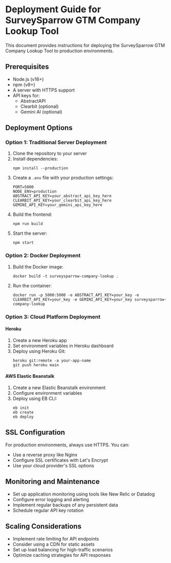 # Deployment Guide for SurveySparrow GTM Company Lookup Tool

This document provides instructions for deploying the SurveySparrow GTM Company Lookup Tool to production environments.

## Prerequisites

- Node.js (v16+)
- npm (v8+)
- A server with HTTPS support
- API keys for:
  - AbstractAPI
  - Clearbit (optional)
  - Gemini AI (optional)

## Deployment Options

### Option 1: Traditional Server Deployment

1. Clone the repository to your server
2. Install dependencies:
   ```
   npm install --production
   ```
3. Create a `.env` file with your production settings:
   ```
   PORT=5000
   NODE_ENV=production
   ABSTRACT_API_KEY=your_abstract_api_key_here
   CLEARBIT_API_KEY=your_clearbit_api_key_here
   GEMINI_API_KEY=your_gemini_api_key_here
   ```
4. Build the frontend:
   ```
   npm run build
   ```
5. Start the server:
   ```
   npm start
   ```

### Option 2: Docker Deployment

1. Build the Docker image:
   ```
   docker build -t surveysparrow-company-lookup .
   ```
2. Run the container:
   ```
   docker run -p 5000:5000 -e ABSTRACT_API_KEY=your_key -e CLEARBIT_API_KEY=your_key -e GEMINI_API_KEY=your_key surveysparrow-company-lookup
   ```

### Option 3: Cloud Platform Deployment

#### Heroku
1. Create a new Heroku app
2. Set environment variables in Heroku dashboard
3. Deploy using Heroku Git:
   ```
   heroku git:remote -a your-app-name
   git push heroku main
   ```

#### AWS Elastic Beanstalk
1. Create a new Elastic Beanstalk environment
2. Configure environment variables
3. Deploy using EB CLI:
   ```
   eb init
   eb create
   eb deploy
   ```

## SSL Configuration

For production environments, always use HTTPS. You can:
- Use a reverse proxy like Nginx
- Configure SSL certificates with Let's Encrypt
- Use your cloud provider's SSL options

## Monitoring and Maintenance

- Set up application monitoring using tools like New Relic or Datadog
- Configure error logging and alerting
- Implement regular backups of any persistent data
- Schedule regular API key rotation

## Scaling Considerations

- Implement rate limiting for API endpoints
- Consider using a CDN for static assets
- Set up load balancing for high-traffic scenarios
- Optimize caching strategies for API responses
